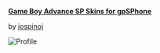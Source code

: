 [**Game Boy Advance SP Skins for gpSPhone**](http://jospinoj.deviantart.com/art/Game-Boy-Advance-SP-Skins-for-gpSPhone-386242038)

by [jospinoj](http://jospinoj.deviantart.com/)

![Profile](http://a.deviantart.net/avatars/j/o/jospinoj.png?4)
